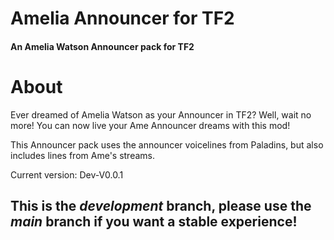 # Amelia Announcer for TF2
#### An Amelia Watson Announcer pack for TF2
# About
Ever dreamed of Amelia Watson as your Announcer in TF2? Well, wait no more! You can now live your Ame Announcer dreams with this mod!

This Announcer pack uses the announcer voicelines from Paladins, but also includes lines from Ame's streams.

Current version: Dev-V0.0.1

## **This is the _development_ branch, please use the _main_ branch if you want a stable experience!**
